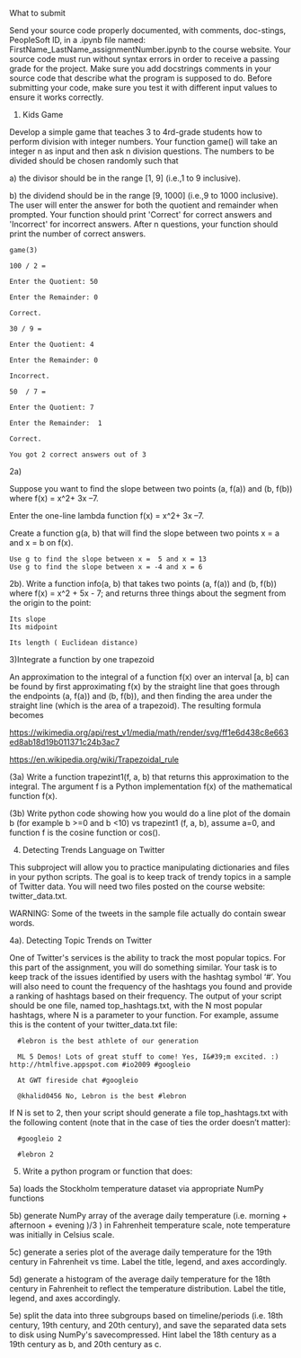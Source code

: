 What to submit

Send your source code properly documented, with comments, doc-stings,  PeopleSoft ID, in a .ipynb file named: FirstName_LastName_assignmentNumber.ipynb to the course website. Your source code must run without syntax errors in order to receive a passing grade for the project. Make sure you add docstrings comments in your source code that describe what the program is supposed to do. Before submitting your code, make sure you test it with different input values to ensure it works correctly.

1) Kids Game

Develop a simple game that teaches 3 to 4rd-grade students how to perform division with integer numbers. Your function game() will take an integer n as input and then ask n  division questions. The numbers to be divided should be chosen randomly such that 

a) the divisor should be in the range [1, 9] (i.e.,1 to 9 inclusive). 

b) the dividend should be in the range [9, 1000] (i.e.,9 to 1000 inclusive). The user will enter the answer for both the quotient and remainder when prompted. Your function should print 'Correct' for correct answers and 'Incorrect' for incorrect answers. After n questions, your function should print the number of correct answers.

```
game(3)

100 / 2 =

Enter the Quotient: 50

Enter the Remainder: 0

Correct.

30 / 9 =

Enter the Quotient: 4

Enter the Remainder: 0

Incorrect.

50  / 7 =

Enter the Quotient: 7

Enter the Remainder:  1

Correct.

You got 2 correct answers out of 3
```

2a)

Suppose you want to find the slope between two points (a, f(a)) and (b, f(b)) where f(x)  =  x^2+ 3x –7.

Enter the one-line lambda function f(x) = x^2+ 3x –7.

Create a function g(a, b) that will find the slope between two points x = a and x = b on f(x).

    Use g to find the slope between x =  5 and x = 13
    Use g to find the slope between x = -4 and x = 6


2b). Write a function info(a, b) that takes two points  (a, f(a)) and (b, f(b)) where f(x)  = x^2 + 5x - 7; and returns three things about the segment from the origin to the point:

    Its slope
    Its midpoint

    Its length ( Euclidean distance)


3)Integrate a function by one trapezoid

An approximation to the integral of a function f(x) over an interval [a, b] can be found by first approximating f(x) by the straight line that goes through the endpoints (a, f(a)) and (b, f(b)), and then finding the area under the straight line (which is the area of a trapezoid). The resulting formula becomes 

https://wikimedia.org/api/rest_v1/media/math/render/svg/ff1e6d438c8e663ed8ab18d19b011371c24b3ac7

 https://en.wikipedia.org/wiki/Trapezoidal_rule

(3a) Write a function trapezint1(f, a, b) that returns this approximation to the integral. The argument f is a Python implementation f(x) of the mathematical function f(x).

(3b)  Write python code showing how you would do a line plot of the domain b  (for example b >=0  and b <10) vs trapezint1 (f, a, b), assume a=0, and function f is the cosine function or cos().


4) Detecting Trends Language on Twitter

This subproject will allow you to practice manipulating dictionaries and files in your python scripts. The goal is to keep track of trendy topics in a sample of Twitter data. You will need two files posted on the course website: twitter_data.txt.

WARNING: Some of the tweets in the sample file actually do contain swear words.

4a). Detecting Topic Trends on Twitter

One of Twitter's services is the ability to track the most popular topics. For this part of the assignment, you will do something similar. Your task is to keep track of the issues identified by users with the hashtag symbol ‘#’. You will also need to count the frequency of the hashtags you found and provide a ranking of hashtags based on their frequency. The output of your script should be one file, named top_hashtags.txt, with the N most popular hashtags, where N is a parameter to your function. For example, assume this is the content of your twitter_data.txt file:

      #lebron is the best athlete of our generation

      ML 5 Demos! Lots of great stuff to come! Yes, I&#39;m excited. :) http://htmlfive.appspot.com #io2009 #googleio

      At GWT fireside chat #googleio

      @khalid0456 No, Lebron is the best #lebron

 If N is set to 2, then your script should generate a file top_hashtags.txt with the following content (note that in the case of ties the order doesn’t matter):

      #googleio 2

      #lebron 2


5. Write a python program or function that does:

5a) loads the Stockholm temperature dataset via appropriate NumPy functions

5b) generate NumPy array of the average daily temperature  (i.e. morning + afternoon + evening )/3 )  in Fahrenheit temperature scale, note temperature was initially in Celsius scale.

5c) generate a series plot of the average daily temperature for the 19th century in Fahrenheit vs time. Label the title, legend, and axes accordingly.

5d) generate a histogram of the average daily temperature for the 18th century in Fahrenheit to reflect the temperature distribution. Label the title, legend, and axes accordingly.

5e) split the data into three subgroups based on timeline/periods (i.e. 18th century, 19th century, and 20th century), and save the separated data sets to disk using NumPy's savecompressed. Hint label the 18th century as a 19th century as b, and 20th century as c.
